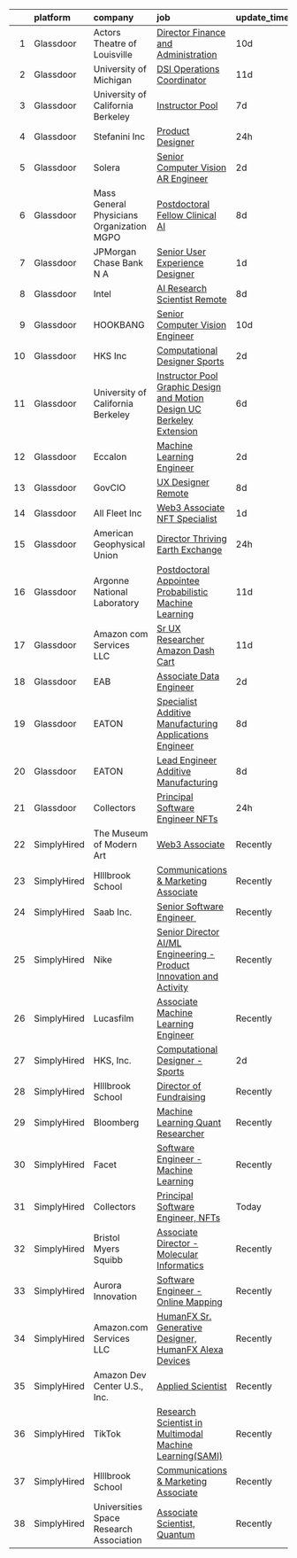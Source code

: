 

|    | platform    | company                                   | job                                                                                                                                                                                                                                                                                                                                                                                                                                                                                                                                                                                                                                                                                                                                                                                                                                                                                                                                                                                                                                                                                                                                                                                                                                                                                                                                                                                     | update_time   | location                       |
|---:|:------------|:------------------------------------------|:----------------------------------------------------------------------------------------------------------------------------------------------------------------------------------------------------------------------------------------------------------------------------------------------------------------------------------------------------------------------------------------------------------------------------------------------------------------------------------------------------------------------------------------------------------------------------------------------------------------------------------------------------------------------------------------------------------------------------------------------------------------------------------------------------------------------------------------------------------------------------------------------------------------------------------------------------------------------------------------------------------------------------------------------------------------------------------------------------------------------------------------------------------------------------------------------------------------------------------------------------------------------------------------------------------------------------------------------------------------------------------------|:--------------|:-------------------------------|
|  1 | Glassdoor   | Actors Theatre of Louisville              | [Director  Finance and Administration](https://www.glassdoor.com/partner/jobListing.htm?pos=119&ao=1136043&s=58&guid=00000181e1b44796ac4212a43990a366&src=GD_JOB_AD&t=SR&vt=w&ea=1&cs=1_7aa05fb4&cb=1657349097662&jobListingId=1007968741199&jrtk=3-0-1g7gr8hu9jfne801-1g7gr8hulg4e9800-9d7b15679300fa6b-)                                                                                                                                                                                                                                                                                                                                                                                                                                                                                                                                                                                                                                                                                                                                                                                                                                                                                                                                                                                                                                                                              | 10d           | Louisville, KY                 |
|  2 | Glassdoor   | University of Michigan                    | [DSI Operations Coordinator](https://www.glassdoor.com/partner/jobListing.htm?pos=106&ao=1136043&s=58&guid=00000181e1b44796ac4212a43990a366&src=GD_JOB_AD&t=SR&vt=w&cs=1_7ccfe4ad&cb=1657349097658&jobListingId=1007966754683&jrtk=3-0-1g7gr8hu9jfne801-1g7gr8hulg4e9800-b25ae7436b096d55-)                                                                                                                                                                                                                                                                                                                                                                                                                                                                                                                                                                                                                                                                                                                                                                                                                                                                                                                                                                                                                                                                                             | 11d           | Ann Arbor, MI                  |
|  3 | Glassdoor   | University of California Berkeley         | [Instructor Pool](https://www.glassdoor.com/partner/jobListing.htm?pos=109&ao=1136043&s=58&guid=00000181e1b44796ac4212a43990a366&src=GD_JOB_AD&t=SR&vt=w&cs=1_73e672ed&cb=1657349097659&jobListingId=1007975971924&jrtk=3-0-1g7gr8hu9jfne801-1g7gr8hulg4e9800-97b24cf7dd2ff725-)                                                                                                                                                                                                                                                                                                                                                                                                                                                                                                                                                                                                                                                                                                                                                                                                                                                                                                                                                                                                                                                                                                        | 7d            | San Francisco, CA              |
|  4 | Glassdoor   | Stefanini  Inc                            | [Product Designer](https://www.glassdoor.com/partner/jobListing.htm?pos=117&ao=1136043&s=58&guid=00000181e1b44796ac4212a43990a366&src=GD_JOB_AD&t=SR&vt=w&ea=1&cs=1_fb718702&cb=1657349097662&jobListingId=1007993852074&jrtk=3-0-1g7gr8hu9jfne801-1g7gr8hulg4e9800-56990b212e5da083-)                                                                                                                                                                                                                                                                                                                                                                                                                                                                                                                                                                                                                                                                                                                                                                                                                                                                                                                                                                                                                                                                                                  | 24h           | Dearborn, MI                   |
|  5 | Glassdoor   | Solera                                    | [Senior Computer Vision   AR Engineer](https://www.glassdoor.com/partner/jobListing.htm?pos=108&ao=1136043&s=58&guid=00000181e1b44796ac4212a43990a366&src=GD_JOB_AD&t=SR&vt=w&cs=1_bf6c6a20&cb=1657349097659&jobListingId=1007987390806&jrtk=3-0-1g7gr8hu9jfne801-1g7gr8hulg4e9800-361ff7c4e5cf35db-)                                                                                                                                                                                                                                                                                                                                                                                                                                                                                                                                                                                                                                                                                                                                                                                                                                                                                                                                                                                                                                                                                   | 2d            | Remote                         |
|  6 | Glassdoor   | Mass General Physicians Organization MGPO | [Postdoctoral Fellow  Clinical AI](https://www.glassdoor.com/partner/jobListing.htm?pos=107&ao=1136043&s=58&guid=00000181e1b44796ac4212a43990a366&src=GD_JOB_AD&t=SR&vt=w&cs=1_1cd9ff2b&cb=1657349097659&jobListingId=1007973984738&jrtk=3-0-1g7gr8hu9jfne801-1g7gr8hulg4e9800-7e1e1b7b41195468-)                                                                                                                                                                                                                                                                                                                                                                                                                                                                                                                                                                                                                                                                                                                                                                                                                                                                                                                                                                                                                                                                                       | 8d            | Boston, MA                     |
|  7 | Glassdoor   | JPMorgan Chase Bank  N A                  | [Senior User Experience Designer](https://www.glassdoor.com/partner/jobListing.htm?pos=110&ao=1136043&s=58&guid=00000181e1b44796ac4212a43990a366&src=GD_JOB_AD&t=SR&vt=w&cs=1_9a868a85&cb=1657349097659&jobListingId=1007991504187&jrtk=3-0-1g7gr8hu9jfne801-1g7gr8hulg4e9800-87ea9470d0349728-)                                                                                                                                                                                                                                                                                                                                                                                                                                                                                                                                                                                                                                                                                                                                                                                                                                                                                                                                                                                                                                                                                        | 1d            | Chicago, IL                    |
|  8 | Glassdoor   | Intel                                     | [AI Research Scientist  Remote ](https://www.glassdoor.com/partner/jobListing.htm?pos=116&ao=1136043&s=58&guid=00000181e1b44796ac4212a43990a366&src=GD_JOB_AD&t=SR&vt=w&cs=1_6efe3107&cb=1657349097661&jobListingId=1007972697909&jrtk=3-0-1g7gr8hu9jfne801-1g7gr8hulg4e9800-e6d184d2bbfede32-)                                                                                                                                                                                                                                                                                                                                                                                                                                                                                                                                                                                                                                                                                                                                                                                                                                                                                                                                                                                                                                                                                         | 8d            | Santa Clara, CA                |
|  9 | Glassdoor   | HOOKBANG                                  | [Senior Computer Vision Engineer](https://www.glassdoor.com/partner/jobListing.htm?pos=120&ao=1136043&s=58&guid=00000181e1b44796ac4212a43990a366&src=GD_JOB_AD&t=SR&vt=w&ea=1&cs=1_7fe18076&cb=1657349097662&jobListingId=1007968819941&jrtk=3-0-1g7gr8hu9jfne801-1g7gr8hulg4e9800-3f94f32c855d58e3-)                                                                                                                                                                                                                                                                                                                                                                                                                                                                                                                                                                                                                                                                                                                                                                                                                                                                                                                                                                                                                                                                                   | 10d           | Remote                         |
| 10 | Glassdoor   | HKS  Inc                                  | [Computational Designer   Sports](https://www.glassdoor.com/partner/jobListing.htm?pos=103&ao=1136043&s=58&guid=00000181e1b44796ac4212a43990a366&src=GD_JOB_AD&t=SR&vt=w&cs=1_94788da2&cb=1657349097658&jobListingId=1007987975635&jrtk=3-0-1g7gr8hu9jfne801-1g7gr8hulg4e9800-d98b7e78996b43d8-)                                                                                                                                                                                                                                                                                                                                                                                                                                                                                                                                                                                                                                                                                                                                                                                                                                                                                                                                                                                                                                                                                        | 2d            | Los Angeles, CA                |
| 11 | Glassdoor   | University of California Berkeley         | [Instructor Pool Graphic Design and Motion Design UC Berkeley Extension](https://www.glassdoor.com/partner/jobListing.htm?pos=115&ao=1136043&s=58&guid=00000181e1b44796ac4212a43990a366&src=GD_JOB_AD&t=SR&vt=w&cs=1_0a0af77b&cb=1657349097661&jobListingId=1007978484355&jrtk=3-0-1g7gr8hu9jfne801-1g7gr8hulg4e9800-f40628e4867d1fed-)                                                                                                                                                                                                                                                                                                                                                                                                                                                                                                                                                                                                                                                                                                                                                                                                                                                                                                                                                                                                                                                 | 6d            | Berkeley, CA                   |
| 12 | Glassdoor   | Eccalon                                   | [Machine Learning Engineer](https://www.glassdoor.com/partner/jobListing.htm?pos=114&ao=1136043&s=58&guid=00000181e1b44796ac4212a43990a366&src=GD_JOB_AD&t=SR&vt=w&ea=1&cs=1_db3af297&cb=1657349097661&jobListingId=1007987494120&jrtk=3-0-1g7gr8hu9jfne801-1g7gr8hulg4e9800-1be63e6e10b503d5-)                                                                                                                                                                                                                                                                                                                                                                                                                                                                                                                                                                                                                                                                                                                                                                                                                                                                                                                                                                                                                                                                                         | 2d            | Hanover, MD                    |
| 13 | Glassdoor   | GovCIO                                    | [UX Designer  Remote ](https://www.glassdoor.com/partner/jobListing.htm?pos=111&ao=1136043&s=58&guid=00000181e1b44796ac4212a43990a366&src=GD_JOB_AD&t=SR&vt=w&cs=1_9de92d06&cb=1657349097660&jobListingId=1007973829127&jrtk=3-0-1g7gr8hu9jfne801-1g7gr8hulg4e9800-3c3a8742c6bc3871-)                                                                                                                                                                                                                                                                                                                                                                                                                                                                                                                                                                                                                                                                                                                                                                                                                                                                                                                                                                                                                                                                                                   | 8d            | Remote                         |
| 14 | Glassdoor   | All Fleet Inc                             | [Web3 Associate   NFT Specialist](https://www.glassdoor.com/partner/jobListing.htm?pos=101&ao=1110586&s=58&guid=00000181e1b44796ac4212a43990a366&src=GD_JOB_AD&t=SR&vt=w&ea=1&cs=1_db175be4&cb=1657349097658&jobListingId=1007990811083&cpc=AF770993EC679D41&jrtk=3-0-1g7gr8hu9jfne801-1g7gr8hulg4e9800-0ed09dea353dd073--6NYlbfkN0AtlW_omU2Xx3W-19HQ_drmTKCWebiHnmA5lS5PDL5G8byyb_cVqG1a5cUmTcwFafQ3qhOZ60w2v3j4Pa4rkUt6EdvziXUDip5jwSVdhurbiWmgDmbNHN71DjmC1h-YEYyICTAHoIxzAFhxhzl_bJoEk5heshHaBve2sorqhXtW4yNvnxu7d-JmpZdaiM1Qy8qAN0vJw4Vuq9zOrTknoORIcOphx2tP3yWcPPgrwSSov_MjRy2SBQw1HOGVEDkoqL1QTGcDeYv-fqoqZ8F36EHSybN3GCg-rNqeilpdK0TFY6gHUT267fq22bfeJ7S2_P33Ltcup_2aThxMB01KPMLgSVkUmd_qncmFi8x0y1G4IPoaPBLwL37Y59GIvhqhQF58Yn0_z8P7b2HQKIkPFegGbTz0PwKKkuyn-VLvvUbcX2wvRen9DGDnRSC58gSRGBGKjhAk0Ts23uSazhPOWeoA-WgO19Vh5BzKK8DXL5Q9Ve7ZK1RpKWo_wLswHMZCWTEixOqxDaGHCw%3D%3D)                                                                                                                                                                                                                                                                                                                                                                                                                                                                                                  | 1d            | Zion, IL                       |
| 15 | Glassdoor   | American Geophysical Union                | [Director  Thriving Earth Exchange](https://www.glassdoor.com/partner/jobListing.htm?pos=113&ao=1136043&s=58&guid=00000181e1b44796ac4212a43990a366&src=GD_JOB_AD&t=SR&vt=w&ea=1&cs=1_a08276db&cb=1657349097661&jobListingId=1007993955243&jrtk=3-0-1g7gr8hu9jfne801-1g7gr8hulg4e9800-13b136de571ad4df-)                                                                                                                                                                                                                                                                                                                                                                                                                                                                                                                                                                                                                                                                                                                                                                                                                                                                                                                                                                                                                                                                                 | 24h           | Washington, DC                 |
| 16 | Glassdoor   | Argonne National Laboratory               | [Postdoctoral Appointee   Probabilistic Machine Learning](https://www.glassdoor.com/partner/jobListing.htm?pos=112&ao=1136043&s=58&guid=00000181e1b44796ac4212a43990a366&src=GD_JOB_AD&t=SR&vt=w&cs=1_98871872&cb=1657349097660&jobListingId=1007966429617&jrtk=3-0-1g7gr8hu9jfne801-1g7gr8hulg4e9800-9623ad626a7dc6fc-)                                                                                                                                                                                                                                                                                                                                                                                                                                                                                                                                                                                                                                                                                                                                                                                                                                                                                                                                                                                                                                                                | 11d           | Lemont, IL                     |
| 17 | Glassdoor   | Amazon com Services LLC                   | [Sr UX Researcher  Amazon Dash Cart](https://www.glassdoor.com/partner/jobListing.htm?pos=104&ao=1136043&s=58&guid=00000181e1b44796ac4212a43990a366&src=GD_JOB_AD&t=SR&vt=w&cs=1_7549aa7f&cb=1657349097658&jobListingId=1007966747502&jrtk=3-0-1g7gr8hu9jfne801-1g7gr8hulg4e9800-f5ad808fa1fa2884-)                                                                                                                                                                                                                                                                                                                                                                                                                                                                                                                                                                                                                                                                                                                                                                                                                                                                                                                                                                                                                                                                                     | 11d           | Hudson, MA                     |
| 18 | Glassdoor   | EAB                                       | [Associate Data Engineer](https://www.glassdoor.com/partner/jobListing.htm?pos=105&ao=1136043&s=58&guid=00000181e1b44796ac4212a43990a366&src=GD_JOB_AD&t=SR&vt=w&cs=1_2dea1170&cb=1657349097658&jobListingId=1007987430798&jrtk=3-0-1g7gr8hu9jfne801-1g7gr8hulg4e9800-65a1060564fdef46-)                                                                                                                                                                                                                                                                                                                                                                                                                                                                                                                                                                                                                                                                                                                                                                                                                                                                                                                                                                                                                                                                                                | 2d            | Remote                         |
| 19 | Glassdoor   | EATON                                     | [Specialist   Additive Manufacturing Applications Engineer](https://www.glassdoor.com/partner/jobListing.htm?pos=118&ao=1136043&s=58&guid=00000181e1b44796ac4212a43990a366&src=GD_JOB_AD&t=SR&vt=w&cs=1_aa4dbb13&cb=1657349097661&jobListingId=1007973772476&jrtk=3-0-1g7gr8hu9jfne801-1g7gr8hulg4e9800-24f9db2ec16f5da2-)                                                                                                                                                                                                                                                                                                                                                                                                                                                                                                                                                                                                                                                                                                                                                                                                                                                                                                                                                                                                                                                              | 8d            | Southfield, MI                 |
| 20 | Glassdoor   | EATON                                     | [Lead Engineer   Additive Manufacturing](https://www.glassdoor.com/partner/jobListing.htm?pos=121&ao=1136043&s=58&guid=00000181e1b44796ac4212a43990a366&src=GD_JOB_AD&t=SR&vt=w&cs=1_233ec7d0&cb=1657349097662&jobListingId=1007973750941&jrtk=3-0-1g7gr8hu9jfne801-1g7gr8hulg4e9800-7255cd79f6523b15-)                                                                                                                                                                                                                                                                                                                                                                                                                                                                                                                                                                                                                                                                                                                                                                                                                                                                                                                                                                                                                                                                                 | 8d            | Southfield, MI                 |
| 21 | Glassdoor   | Collectors                                | [Principal Software Engineer  NFTs](https://www.glassdoor.com/partner/jobListing.htm?pos=102&ao=1110586&s=58&guid=00000181e1b44796ac4212a43990a366&src=GD_JOB_AD&t=SR&vt=w&cs=1_0639ddbf&cb=1657349097657&jobListingId=1007992240823&cpc=A65DF3A704A48F9B&jrtk=3-0-1g7gr8hu9jfne801-1g7gr8hulg4e9800-9ed9be0b59a4a466--6NYlbfkN0DG4ntHtB_rMsnfhgmnSvK2brktLme1L4SiDeJjQ-izrVOLqRJ5-yjEwoYGp-nj3bUvyNYGi_l_KUFiTCD1_DplnZFSR8Ijd2N4XRtAZl-U-XeP_v7U1b_lLokY6_wqsZffml7bz2bwVqyfq1s9c9G9-p3oDcepYODTwCNK6_awSYPpq1vodWvNqDnh2J-oZGhv4Yx-lieGblg4IVcBDiZ_7qZF9KNCl_B5qF41t1ybaGZ54SH5Asn_QwnvfQso9dI3lGWUjCUW5-0Dzo6tlb7RaKuosuUSuB6oNMTXYk-HAtV9lm7TjfTcNZUaaKwckJ7jhc0LD26gsW_xrpI3DpkAh5U5tKrH1W5PfPvbuEjU8M2278V1NeDuHLGU3EmZ4JjV--8GwDsbb08gFechL0b0Y3ccittXfPMbObhnH6B7itE4gVE0-VA4AKPdKQu90SpkcjeHMIQcBkSBHx1QuDlT5q8i6MClBxRIEoMbIixa_kdwjN2sBpWlrX_M9SjiK0Ufci-n3vTv_XBiRLjM_FxUbomEiYXph3CY-80tyE8TDePFROakqLRzoxmwgH3POrhuzHXRNPzb3NEMEJk2BiaGeGyzjmwhUi_hifEUZhGwqFyOkjt8KDsihsVzHQ23S8uW-uODNVFZanOPi9Z4Mvm9W6vFlDMhJlyynCsJAzkqqPN97FFiWnbNGvA5TY62ZtrlnuyodYCrw7iWFMIA8NYGCkEnDKZM_dVOtgJ3O_h2WKgwRqF3fPlbLZDbSNy17GzmSiUrZtgiwa3R1n_YIFhKFQWHS-DqPdctDPFEGeMWaQG0InfSJ6ngRpoRTC_-46wjgnMYPo6M5-phaiJr5fQPxGKy-dJKvY451HHXSiJ3g_xpPZrVyl_KohIvdR7coOMAbyCqLBh3whiNOkYWptxl-mea04L1rk0aKGK8H_uCLGn2b-aKbETbevS2OvkMJAj5xtEmx79x0by33OfKXywIWbeAR8bsucLNa0ESr_rHzsC5I7S_r-vt) | 24h           | Santa Ana, CA                  |
| 22 | SimplyHired | The Museum of Modern Art                  | [Web3 Associate](https://www.simplyhired.com/job/YuKI2tqG1D95R1pZjD5X4TDL5EorwMNgW-VnZr6KMSpp97UaGBSgSg?q=generative+art)                                                                                                                                                                                                                                                                                                                                                                                                                                                                                                                                                                                                                                                                                                                                                                                                                                                                                                                                                                                                                                                                                                                                                                                                                                                               | Recently      | New York, NY                   |
| 23 | SimplyHired | HIllbrook School                          | [Communications & Marketing Associate](https://www.simplyhired.com/job/2MBebvIOj_Hp5gq3FFNayjvwoxn4Pb440_8DT_CXG_1WV2F-P3BN4Q?q=generative+art)                                                                                                                                                                                                                                                                                                                                                                                                                                                                                                                                                                                                                                                                                                                                                                                                                                                                                                                                                                                                                                                                                                                                                                                                                                         | Recently      | Los Gatos, CA                  |
| 24 | SimplyHired | Saab Inc.                                 | [Senior Software Engineer ﻿](https://www.simplyhired.com/job/XGxxSbi_pQmghBTdNfKG3BCaBxwKkfnYwjhpRjm-rIVPcxLAmzaDCg?q=generative+art)                                                                                                                                                                                                                                                                                                                                                                                                                                                                                                                                                                                                                                                                                                                                                                                                                                                                                                                                                                                                                                                                                                                                                                                                                                                   | Recently      | Remote                         |
| 25 | SimplyHired | Nike                                      | [Senior Director AI/ML Engineering - Product Innovation and Activity](https://www.simplyhired.com/job/Gn9HVTtK0oUTy9Q9duapau2xLYfPiiB0pwqHYMkx_Xg3S0gszFuT0g?q=generative+art)                                                                                                                                                                                                                                                                                                                                                                                                                                                                                                                                                                                                                                                                                                                                                                                                                                                                                                                                                                                                                                                                                                                                                                                                          | Recently      | Atlanta, GA                    |
| 26 | SimplyHired | Lucasfilm                                 | [Associate Machine Learning Engineer](https://www.simplyhired.com/job/XJTtzorP-cvC9W-T4C3Nbsj0BMgIlQp6ZwvKdhPLZqUll3uPYTuIAQ?q=generative+art)                                                                                                                                                                                                                                                                                                                                                                                                                                                                                                                                                                                                                                                                                                                                                                                                                                                                                                                                                                                                                                                                                                                                                                                                                                          | Recently      | San Francisco, CA              |
| 27 | SimplyHired | HKS, Inc.                                 | [Computational Designer - Sports](https://www.simplyhired.com/job/4XIEWWY1M49f7aQF_u5ZKh5_i4W3q8VIdgh2WMXxMv2IhWOLOMxwcQ?q=generative+art)                                                                                                                                                                                                                                                                                                                                                                                                                                                                                                                                                                                                                                                                                                                                                                                                                                                                                                                                                                                                                                                                                                                                                                                                                                              | 2d            | Los Angeles, CA                |
| 28 | SimplyHired | HIllbrook School                          | [Director of Fundraising](https://www.simplyhired.com/job/ENKUisqEPyXa1cUA81a4-YhdtzebfyE0gA8nVSY6VQ4HA2qzcaOKGg?q=generative+art)                                                                                                                                                                                                                                                                                                                                                                                                                                                                                                                                                                                                                                                                                                                                                                                                                                                                                                                                                                                                                                                                                                                                                                                                                                                      | Recently      | Los Gatos, CA                  |
| 29 | SimplyHired | Bloomberg                                 | [Machine Learning Quant Researcher](https://www.simplyhired.com/job/VPoBWZeqtsL_I-8lUeUVH-XyL3kFT6mMxT20wo9--CNiv9Uav37p5Q?q=generative+art)                                                                                                                                                                                                                                                                                                                                                                                                                                                                                                                                                                                                                                                                                                                                                                                                                                                                                                                                                                                                                                                                                                                                                                                                                                            | Recently      | New York, NY                   |
| 30 | SimplyHired | Facet                                     | [Software Engineer - Machine Learning](https://www.simplyhired.com/job/rRl7LpYqGiIowLAwzbrNzMgXtXTFbKgtp-z9fo66PKEqX4Q6nYlO_w?q=generative+art)                                                                                                                                                                                                                                                                                                                                                                                                                                                                                                                                                                                                                                                                                                                                                                                                                                                                                                                                                                                                                                                                                                                                                                                                                                         | Recently      | San Francisco, CA              |
| 31 | SimplyHired | Collectors                                | [Principal Software Engineer, NFTs](https://www.simplyhired.com/job/p-RhrSwdWNhvz4rGDu4LwJEPVuChDO6_ZF0zCXEuJovGL6ct9zvzBQ?q=generative+art)                                                                                                                                                                                                                                                                                                                                                                                                                                                                                                                                                                                                                                                                                                                                                                                                                                                                                                                                                                                                                                                                                                                                                                                                                                            | Today         | Santa Ana, CA                  |
| 32 | SimplyHired | Bristol Myers Squibb                      | [Associate Director - Molecular Informatics](https://www.simplyhired.com/job/QtWWkNjz_Cu3ZIEtJ0B9sthqkeZ5MfHKqpcgho2hq4l3uGmX674F0Q?q=generative+art)                                                                                                                                                                                                                                                                                                                                                                                                                                                                                                                                                                                                                                                                                                                                                                                                                                                                                                                                                                                                                                                                                                                                                                                                                                   | Recently      | San Diego, CA                  |
| 33 | SimplyHired | Aurora Innovation                         | [Software Engineer - Online Mapping](https://www.simplyhired.com/job/Jpw86CODnDpVuJ4YUkYfd7ufjPxFs8ySsQgmSOVRH5aRgKeEQdzSJg?q=generative+art)                                                                                                                                                                                                                                                                                                                                                                                                                                                                                                                                                                                                                                                                                                                                                                                                                                                                                                                                                                                                                                                                                                                                                                                                                                           | Recently      | Mountain View, CA +2 locations |
| 34 | SimplyHired | Amazon.com Services LLC                   | [HumanFX Sr. Generative Designer, HumanFX Alexa Devices](https://www.simplyhired.com/job/SSrYI_L00o51iyDd7qkZ-T9exLAgSWhXx3vY8D9A9QeIMCvp9Z202A?q=generative+art)                                                                                                                                                                                                                                                                                                                                                                                                                                                                                                                                                                                                                                                                                                                                                                                                                                                                                                                                                                                                                                                                                                                                                                                                                       | Recently      | Remote                         |
| 35 | SimplyHired | Amazon Dev Center U.S., Inc.              | [Applied Scientist](https://www.simplyhired.com/job/qMAWVPVKFjadrW41RZEeHkQ3rOzVAxWjrc4w_nK0Bephd9BmWrgC2g?q=generative+art)                                                                                                                                                                                                                                                                                                                                                                                                                                                                                                                                                                                                                                                                                                                                                                                                                                                                                                                                                                                                                                                                                                                                                                                                                                                            | Recently      | Sunnyvale, CA                  |
| 36 | SimplyHired | TikTok                                    | [Research Scientist in Multimodal Machine Learning(SAMI)](https://www.simplyhired.com/job/RF--uSNk78LTA34ef1bdiu0pKLt4Pi-ymnvln8G5Tt04yDFByn9e0w?q=generative+art)                                                                                                                                                                                                                                                                                                                                                                                                                                                                                                                                                                                                                                                                                                                                                                                                                                                                                                                                                                                                                                                                                                                                                                                                                      | Recently      | Mountain View, CA +1 location  |
| 37 | SimplyHired | HIllbrook School                          | [Communications & Marketing Associate](https://www.simplyhired.com/job/2MBebvIOj_Hp5gq3FFNayjvwoxn4Pb440_8DT_CXG_1WV2F-P3BN4Q?q=generative+art)                                                                                                                                                                                                                                                                                                                                                                                                                                                                                                                                                                                                                                                                                                                                                                                                                                                                                                                                                                                                                                                                                                                                                                                                                                         | Recently      | Los Gatos, CA                  |
| 38 | SimplyHired | Universities Space Research Association   | [Associate Scientist, Quantum](https://www.simplyhired.com/job/A_kNwmPauICIfo5Qu5V7PVE0zdmhMpn6G33lWYk4RtzR6S2AfVqQ5A?q=generative+art)                                                                                                                                                                                                                                                                                                                                                                                                                                                                                                                                                                                                                                                                                                                                                                                                                                                                                                                                                                                                                                                                                                                                                                                                                                                 | Recently      | Mountain View, CA              |
